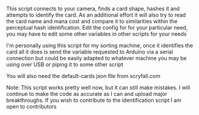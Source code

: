 This script connects to your camera, finds a card shape, hashes it and attempts to identify the card.
As an additional effort it will also try to read the card name and mana cost and compare it to similarities within the perceptual hash identification. Edit the config for for your particular need, you may have to edit some other variables in other scripts for your needs

I'm personally using this script for my sorting machine, once it identifies the card all it does is send the variable requested to Arduino via a serial connection but could be easily adapted to whatever machine you may be using over USB or piping it to some other script

You will also need the default-cards json file from scryfall.com

Note: This script works pretty well now, but it can still make mistakes. I will continue to make the code as accurate as I can and upload major breakthroughs. If you wish to contribute to the identification script I am open to contributors
